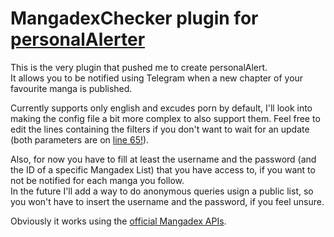# MangadexChecker plugin for [personalAlerter](https://github.com/gabrieleancora/personalAlerter)  

This is the very plugin that pushed me to create personalAlert.  
It allows you to be notified using Telegram when a new chapter of your favourite manga is published.

Currently supports only english and excudes porn by default, I'll look into making the config file a bit more complex 
to also support them. Feel free to edit the lines containing the filters if you don't want to wait for an update (both 
parameters are on [line 65!](https://github.com/gabrieleancora/mangadexChecker/blob/a2a671e88089af39539a90b7f378edf1fce6ebce/__init__.py#L65)).

Also, for now you have to fill at least the username and the password (and the ID of a specific Mangadex List) that you 
have access to, if you want to not be notified for each manga you follow.  
In the future I'll add a way to do anonymous queries usign a public list, so you won't have to insert the username and 
the password, if you feel unsure.  

Obviously it works using the [official Mangadex APIs](https://api.mangadex.org/docs/). 
